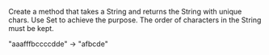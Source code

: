 Create a method that takes a String and returns the String with unique chars.
Use Set to achieve the purpose. The order of characters in the String must be kept.

"aaafffbccccdde" -> "afbcde"

